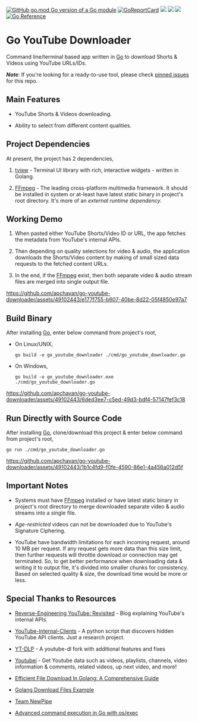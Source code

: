 
[![GitHub go.mod Go version of a Go module](https://img.shields.io/github/go-mod/go-version/gomods/athens.svg)](https://github.com/gomods/athens) [![GoReportCard](https://goreportcard.com/badge/github.com/apchavan/go-youtube-downloader)](https://goreportcard.com/report/github.com/apchavan/go-youtube-downloader) ![](https://img.shields.io/badge/OS-Linux-orange) ![](https://img.shields.io/badge/OS-macOS-black) ![](https://img.shields.io/badge/OS-Windows-blue) [![Go Reference](https://pkg.go.dev/badge/github.com/apchavan/go-youtube-downloader.svg)](https://pkg.go.dev/github.com/apchavan/go-youtube-downloader)

# Go YouTube Downloader

Command line/terminal based app written in [Go](https://go.dev) to download Shorts & Videos using YouTube URLs/IDs.

***Note***: If you're looking for a ready-to-use tool, please check [pinned issues](https://github.com/apchavan/go-youtube-downloader/issues) for this repo.

## Main Features

- YouTube Shorts & Videos downloading.

- Ability to select from different content qualities.

## Project Dependencies

At present, the project has 2 dependencies,

1. [tview](https://github.com/rivo/tview) - Terminal UI library with rich, interactive widgets - written in Golang.

2. [FFmpeg](https://ffmpeg.org/) - The leading cross-platform multimedia framework. It should be installed in system or at-least have latest static binary in project's root directory. It's more of an _external runtime dependency_.

## Working Demo

1. When pasted either YouTube Shorts/Video ID or URL, the app fetches the metadata from YouTube's internal APIs.

2. Then depending on quality selections for video & audio, the application downloads the Shorts/Video content by making of small sized data requests to the fetched content URLs.

3. In the end, if the [FFmpeg](https://ffmpeg.org/) exist, then both separate video & audio stream files are merged into single output file.

https://github.com/apchavan/go-youtube-downloader/assets/49102443/e177f755-b607-40be-8d22-05f4850e97a7

## Build Binary

After installing [Go](https://go.dev), enter below command from project's root,

- On Linux/UNIX,

    `go build -o go_youtube_downloader ./cmd/go_youtube_downloader.go`

- On Windows,

    `go build -o go_youtube_downloader.exe ./cmd/go_youtube_downloader.go`

https://github.com/apchavan/go-youtube-downloader/assets/49102443/6ded3ee7-c5ed-49d3-bdf4-57147fef3c18

## Run Directly with Source Code

After installing [Go](https://go.dev), clone/download this project & enter below command from project's root,

`go run ./cmd/go_youtube_downloader.go`

https://github.com/apchavan/go-youtube-downloader/assets/49102443/1b1c4fd9-f0fe-4590-86e1-4a456a012d5f

## Important Notes

- Systems must have [FFmpeg](https://ffmpeg.org/) installed or have latest static binary in project's root directory to merge downloaded separate video & audio streams into a single file.

- _Age-restricted_ videos can not be downloaded due to YouTube's Signature Ciphering.

- YouTube have bandwidth limitations for each incoming request, around 10 MB per request. If any request gets more data than this size limit, then further requests will throttle download or connection may get terminated. So, to get better performance when downloading data & writing it to output file, it's divided into smaller chunks for consistency. Based on selected quality & size, the download time would be more or less.

## Special Thanks to Resources

- [Reverse-Engineering YouTube: Revisited](https://tyrrrz.me/blog/reverse-engineering-youtube-revisited) - Blog explaining YouTube's internal APIs.

- [YouTube-Internal-Clients](https://github.com/zerodytrash/YouTube-Internal-Clients) - A python script that discovers hidden YouTube API clients. Just a research project.

- [YT-DLP](https://github.com/yt-dlp/yt-dlp) - A youtube-dl fork with additional features and fixes

- [Youtubei](https://github.com/SuspiciousLookingOwl/youtubei) - Get Youtube data such as videos, playlists, channels, video information & comments, related videos, up next video, and more!

- [Efficient File Download In Golang: A Comprehensive Guide](https://marketsplash.com/tutorials/go/golang-download/)

- [Golang Download Files Example](https://golangdocs.com/golang-download-files)

- [Team NewPipe](https://github.com/TeamNewPipe)

- [Advanced command execution in Go with os/exec](https://blog.kowalczyk.info/article/wOYk/advanced-command-execution-in-go-with-osexec.html)
